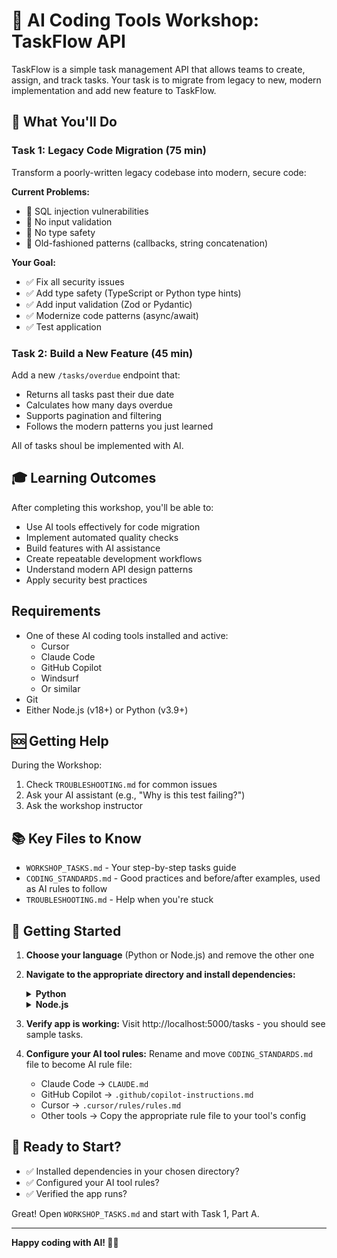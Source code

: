 # 🚀 AI Coding Tools Workshop: TaskFlow API

TaskFlow is a simple task management API that allows teams to create, assign, and track tasks. Your task is to migrate from legacy to new, modern implementation and add new feature to TaskFlow.

## 🎯 What You'll Do

### Task 1: Legacy Code Migration (75 min)

Transform a poorly-written legacy codebase into modern, secure code:

**Current Problems:**

- 🔴 SQL injection vulnerabilities
- 🔴 No input validation
- 🔴 No type safety
- 🔴 Old-fashioned patterns (callbacks, string concatenation)

**Your Goal:**

- ✅ Fix all security issues
- ✅ Add type safety (TypeScript or Python type hints)
- ✅ Add input validation (Zod or Pydantic)
- ✅ Modernize code patterns (async/await)
- ✅ Test application

### Task 2: Build a New Feature (45 min)

Add a new `/tasks/overdue` endpoint that:

- Returns all tasks past their due date
- Calculates how many days overdue
- Supports pagination and filtering
- Follows the modern patterns you just learned

All of tasks shoul be implemented with AI.

## 🎓 Learning Outcomes

After completing this workshop, you'll be able to:

- Use AI tools effectively for code migration
- Implement automated quality checks
- Build features with AI assistance
- Create repeatable development workflows
- Understand modern API design patterns
- Apply security best practices

## Requirements

- One of these AI coding tools installed and active:
  - Cursor
  - Claude Code
  - GitHub Copilot
  - Windsurf
  - Or similar
- Git
- Either Node.js (v18+) or Python (v3.9+)

## 🆘 Getting Help

During the Workshop:

1. Check `TROUBLESHOOTING.md` for common issues
2. Ask your AI assistant (e.g., "Why is this test failing?")
3. Ask the workshop instructor

## 📚 Key Files to Know

- `WORKSHOP_TASKS.md` - Your step-by-step tasks guide
- `CODING_STANDARDS.md` - Good practices and before/after examples, used as AI rules to follow
- `TROUBLESHOOTING.md` - Help when you're stuck

## 🚀 Getting Started

1. **Choose your language** (Python or Node.js) and remove the other one
2. **Navigate to the appropriate directory and install dependencies:**

   <details>
   <summary><strong>Python</strong></summary>

   ```
   cd python
   python -m venv venv
   .\venv\Scripts\activate (Windows) OR source venv/bin/activate (Linux)
   pip install -r requirements.txt
   python src/app.py
   ```

   </details>

   <details>
   <summary><strong>Node.js</strong></summary>

   ```
   cd nodejs
   npm install
   npm start
   ```

   </details>

3. **Verify app is working:** Visit http://localhost:5000/tasks - you should see sample tasks.

4. **Configure your AI tool rules:** Rename and move `CODING_STANDARDS.md` file to become AI rule file:

   - Claude Code → `CLAUDE.md`
   - GitHub Copilot → `.github/copilot-instructions.md`
   - Cursor → `.cursor/rules/rules.md`
   - Other tools → Copy the appropriate rule file to your tool's config

## 🚦 Ready to Start?

- ✅ Installed dependencies in your chosen directory?
- ✅ Configured your AI tool rules?
- ✅ Verified the app runs?

Great! Open `WORKSHOP_TASKS.md` and start with Task 1, Part A.

---

**Happy coding with AI! 🤖✨**

